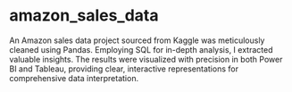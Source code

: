 # amazon_sales_data
An Amazon sales data project sourced from Kaggle was meticulously cleaned using Pandas. Employing SQL for in-depth analysis, I extracted valuable insights. The results were visualized with precision in both Power BI and Tableau, providing clear, interactive representations for comprehensive data interpretation.
